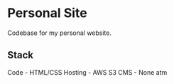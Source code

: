 # Personal Site
Codebase for my personal website.


## Stack
Code - HTML/CSS
Hosting - AWS S3
CMS - None atm

